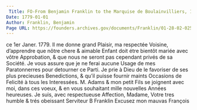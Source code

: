 ```yaml
---
 Title: FO-From Benjamin Franklin to the Marquise de Boulainvilliers, 1 January 1779
Date: 1779-01-01
Author: Franklin, Benjamin
Page URL: https://founders.archives.gov/documents/Franklin/01-28-02-0253
---
```


ce 1er Janer. 1779.
Il me donne grand Plaisir, ma respectée Voisine, d’apprendre que nôtre chere & aimable Enfant doit étre bientôt mariée avec vôtre Approbation, & que nous ne seront pas cependant privés de sa Société. Je vous assure que je ne ferai aucune Usage de mes Paratonnerres pour detourner ce Parti. Je prie à Dieu de le favoriser de ses plus precieuses Benedictions, & qu’il puisse fournir maints Occasions de Felicité à tous les Interessées. M. Adams & mon petit Fils se joignent avec moi, dans ces voeux, & en vous souhaitant mille nouvelles Années heureuses. Je suis, avec respectueuse Affection, Madame, Votre tres humble & trés obeissant Serviteur
B Franklin
Excusez mon mauvas François

